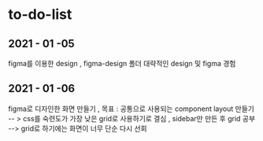 # to-do-list

## 2021 - 01 -05
figma를 이용한 design , figma-design 폴더 대략적인 design 및 figma 경험

## 2021 - 01 -06
figma로 디자인한 화면 만들기 , 목표 : 공통으로 사용되는 component layout 만들기
 -- > css를 숙련도가 가장 낮은 grid로 사용하기로 결심 , sidebar만 만든 후 grid 공부
 --> grid로 하기에는 화면이 너무 단순 다시 선회